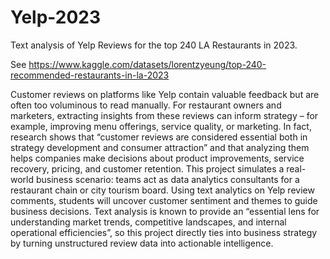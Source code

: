 # Yelp-2023
Text analysis of Yelp Reviews for the top 240 LA Restaurants in 2023. 

See https://www.kaggle.com/datasets/lorentzyeung/top-240-recommended-restaurants-in-la-2023

Customer reviews on platforms like Yelp contain valuable feedback but are often too voluminous to read
manually. For restaurant owners and marketers, extracting insights from these reviews can inform
strategy – for example, improving menu offerings, service quality, or marketing. In fact, research shows
that “customer reviews are considered essential both in strategy development and consumer attraction”
and that analyzing them helps companies make decisions about product improvements, service recovery,
pricing, and customer retention. This project simulates a real-world business scenario: teams act as data
analytics consultants for a restaurant chain or city tourism board. Using text analytics on Yelp review
comments, students will uncover customer sentiment and themes to guide business decisions. Text
analysis is known to provide an “essential lens for understanding market trends, competitive landscapes,
and internal operational efficiencies”, so this project directly ties into business strategy by turning
unstructured review data into actionable intelligence.
